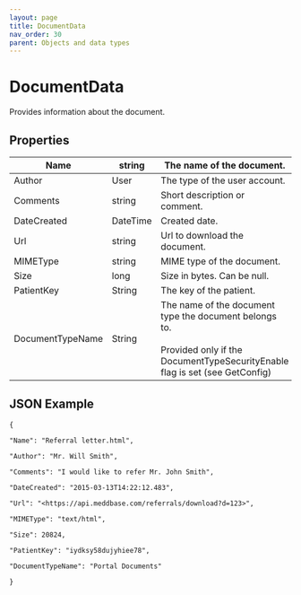 ```yaml
---
layout: page
title: DocumentData
nav_order: 30
parent: Objects and data types
---
```


# DocumentData

Provides information about the document.

## Properties

| Name | string | The name of the document. |
| --- | --- | --- |
| Author | User | The type of the user account. |
| Comments | string | Short description or comment. |
| DateCreated | DateTime | Created date. |
| Url | string | Url to download the document. |
| MIMEType | string | MIME type of the document. |
| Size | long | Size in bytes. Can be null. |
| PatientKey | String | The key of the patient. |
| DocumentTypeName | String | The name of the document type the document belongs to.<br><br>Provided only if the DocumentTypeSecurityEnable flag is set (see GetConfig) |

## JSON Example

```
{

"Name": "Referral letter.html",

"Author": "Mr. Will Smith",

"Comments": "I would like to refer Mr. John Smith",

"DateCreated": "2015-03-13T14:22:12.483",

"Url": "<https://api.meddbase.com/referrals/download?d=123>",

"MIMEType": "text/html",

"Size": 20824,

"PatientKey": "iydksy58dujyhiee78",

"DocumentTypeName": "Portal Documents"

}
```
